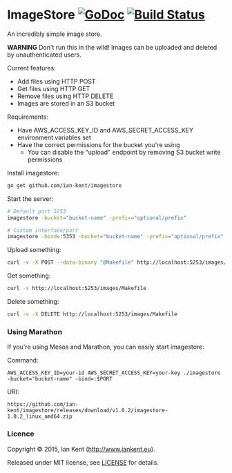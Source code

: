 ImageStore  [![GoDoc](https://godoc.org/github.com/ian-kent/imagestore?status.svg)](https://godoc.org/github.com/ian-kent/imagestore) [![Build Status](https://travis-ci.org/ian-kent/imagestore.svg?branch=master)](https://travis-ci.org/ian-kent/imagestore)
==========

An incredibly simple image store.

**WARNING** Don't run this in the wild! Images can be
uploaded and deleted by unauthenticated users.

Current features:
- Add files using HTTP POST
- Get files using HTTP GET
- Remove files using HTTP DELETE
- Images are stored in an S3 bucket

Requirements:
- Have AWS_ACCESS_KEY_ID and AWS_SECRET_ACCESS_KEY environment variables set
- Have the correct permissions for the bucket you're using
  - You can disable the "upload" endpoint by removing S3 bucket write permissions

Install imagestore:
```bash
go get github.com/ian-kent/imagestore
```

Start the server:
```bash
# Default port 5253
imagestore -bucket="bucket-name" -prefix="optional/prefix"

# Custom interface/port
imagestore -bind=:5353 -bucket="bucket-name" -prefix="optional/prefix"
```

Upload something:
```bash
curl -v -X POST --data-binary "@Makefile" http://localhost:5253/images/Makefile
```

Get something:
```bash
curl -v http://localhost:5253/images/Makefile
```

Delete something:
```bash
curl -v -X DELETE http://localhost:5253/images/Makefile
```

### Using Marathon

If you're using Mesos and Marathon, you can easily start imagestore:

Command:

`AWS_ACCESS_KEY_ID=your-id AWS_SECRET_ACCESS_KEY=your-key ./imagestore -bucket="bucket-name" -bind=:$PORT`

URI:

`https://github.com/ian-kent/imagestore/releases/download/v1.0.2/imagestore-1.0.2_linux_amd64.zip`

### Licence

Copyright ©‎ 2015, Ian Kent (http://www.iankent.eu).

Released under MIT license, see [LICENSE](LICENSE.md) for details.
